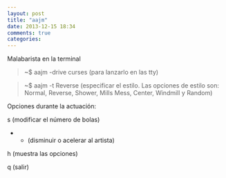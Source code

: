 ```yaml
---
layout: post
title: "aajm"
date: 2013-12-15 18:34
comments: true
categories: 
---
```

Malabarista en la terminal

>~$ aajm -drive curses (para lanzarlo en las tty)

>~$ aajm -t Reverse (especificar el estilo. Las opciones de estilo son: Normal, Reverse, Shower, Mills Mess, Center, Windmill y Random)

Opciones durante la actuación:

s (modificar el número de bolas)

- + (disminuir o acelerar al artista)

h (muestra las opciones)

q (salir)

